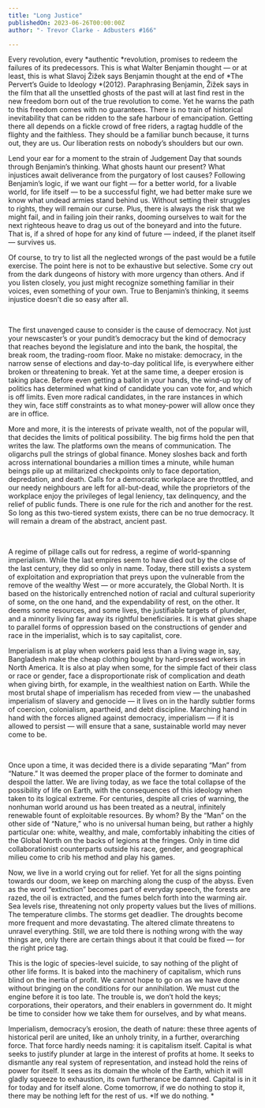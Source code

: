 ```yaml
---
title: "Long Justice"
publishedOn: 2023-06-26T00:00:00Z
author: "- Trevor Clarke - Adbusters #166"

---
```


Every revolution, every *authentic *revolution, promises to redeem the failures of its predecessors. This is what Walter Benjamin thought — or at least, this is what Slavoj Žižek says Benjamin thought at the end of *The Pervert’s Guide to Ideology *(2012). Paraphrasing Benjamin, Žižek says in the film that all the unsettled ghosts of the past will at last find rest in the new freedom born out of the true revolution to come. Yet he warns the path to this freedom comes with no guarantees. There is no train of historical inevitability that can be ridden to the safe harbour of emancipation. Getting there all depends on a fickle crowd of free riders, a ragtag huddle of the flighty and the faithless. They should be a familiar bunch because, it turns out, they are us. Our liberation rests on nobody’s shoulders but our own. 

Lend your ear for a moment to the strain of Judgement Day that sounds through Benjamin’s thinking. What ghosts haunt our present? What injustices await deliverance from the purgatory of lost causes? Following Benjamin’s logic, if we want our fight — for a better world, for a livable world, for life itself — to be a successful fight, we had better make sure we know what undead armies stand behind us. Without setting their struggles to rights, they will remain our curse. Plus, there is always the risk that we might fail, and in failing join their ranks, dooming ourselves to wait for the next righteous heave to drag us out of the boneyard and into the future. That is, if a shred of hope for any kind of future — indeed, if the planet itself — survives us. 

Of course, to try to list all the neglected wrongs of the past would be a futile exercise. The point here is not to be exhaustive but selective. Some cry out from the dark dungeons of history with more urgency than others. And if you listen closely, you just might recognize something familiar in their voices, even something of your own. True to Benjamin’s thinking, it seems injustice doesn’t die so easy after all.**‍**

‍

The first unavenged cause to consider is the cause of democracy. Not just your newscaster’s or your pundit’s democracy but the kind of democracy that reaches beyond the legislature and into the bank, the hospital, the break room, the trading-room floor. Make no mistake: democracy, in the narrow sense of elections and day-to-day political life, is everywhere either broken or threatening to break. Yet at the same time, a deeper erosion is taking place. Before even getting a ballot in your hands, the wind-up toy of politics has determined what kind of candidate you can vote for, and which is off limits. Even more radical candidates, in the rare instances in which they win, face stiff constraints as to what money-power will allow once they are in office. 

More and more, it is the interests of private wealth, not of the popular will, that decides the limits of political possibility. The big firms hold the pen that writes the law. The platforms own the means of communication. The oligarchs pull the strings of global finance. Money sloshes back and forth across international boundaries a million times a minute, while human beings pile up at militarized checkpoints only to face deportation, depredation, and death. Calls for a democratic workplace are throttled, and our needy neighbours are left for all-but-dead, while the proprietors of the workplace enjoy the privileges of legal leniency, tax delinquency, and the relief of public funds. There is one rule for the rich and another for the rest. So long as this two-tiered system exists, there can be no true democracy. It will remain a dream of the abstract, ancient past. 

‍

A regime of pillage calls out for redress, a regime of world-spanning imperialism. While the last empires seem to have died out by the close of the last century, they did so only in name. Today, there still exists a system of exploitation and expropriation that preys upon the vulnerable from the remove of the wealthy West — or more accurately, the Global North. It is based on the historically entrenched notion of racial and cultural superiority of some, on the one hand, and the expendability of rest, on the other. It deems some resources, and some lives, the justifiable targets of plunder, and a minority living far away its rightful beneficiaries. It is what gives shape to parallel forms of oppression based on the constructions of gender and race in the imperialist, which is to say capitalist, core. 

Imperialism is at play when workers paid less than a living wage in, say, Bangladesh make the cheap clothing bought by hard-pressed workers in North America. It is also at play when some, for the simple fact of their class or race or gender, face a disproportionate risk of complication and death when giving birth, for example, in the wealthiest nation on Earth. While the most brutal shape of imperialism has receded from view — the unabashed imperialism of slavery and genocide — it lives on in the hardly subtler forms of coercion, colonialism, apartheid, and debt discipline. Marching hand in hand with the forces aligned against democracy, imperialism — if it is allowed to persist — will ensure that a sane, sustainable world may never come to be. 

‍

Once upon a time, it was decided there is a divide separating “Man” from “Nature.” It was deemed the proper place of the former to dominate and despoil the latter. We are living today, as we face the total collapse of the possibility of life on Earth, with the consequences of this ideology when taken to its logical extreme. For centuries, despite all cries of warning, the nonhuman world around us has been treated as a neutral, infinitely renewable fount of exploitable resources. By whom? By the “Man” on the other side of “Nature,” who is no universal human being, but rather a highly particular one: white, wealthy, and male, comfortably inhabiting the cities of the Global North on the backs of legions at the fringes. Only in time did collaborationist counterparts outside his race, gender, and geographical milieu come to crib his method and play his games. 

Now, we live in a world crying out for relief. Yet for all the signs pointing towards our doom, we keep on marching along the cusp of the abyss. Even as the word “extinction” becomes part of everyday speech, the forests are razed, the oil is extracted, and the fumes belch forth into the warming air. Sea levels rise, threatening not only property values but the lives of millions. The temperature climbs. The storms get deadlier. The droughts become more frequent and more devastating. The altered climate threatens to unravel everything. Still, we are told there is nothing wrong with the way things are, only there are certain things about it that could be fixed — for the right price tag. 

This is the logic of species-level suicide, to say nothing of the plight of other life forms. It is baked into the machinery of capitalism, which runs blind on the inertia of profit. We cannot hope to go on as we have done without bringing on the conditions for our annihilation. We must cut the engine before it is too late. The trouble is, we don’t hold the keys; corporations, their operators, and their enablers in government do. It might be time to consider how we take them for ourselves, and by what means. 

Imperialism, democracy’s erosion, the death of nature: these three agents of historical peril are united, like an unholy trinity, in a further, overarching force. That force hardly needs naming: it is capitalism itself. Capital is what seeks to justify plunder at large in the interest of profits at home. It seeks to dismantle any real system of representation, and instead hold the reins of power for itself. It sees as its domain the whole of the Earth, which it will gladly squeeze to exhaustion, its own furtherance be damned. Capital is in it for today and for itself alone. Come tomorrow, if we do nothing to stop it, there may be nothing left for the rest of us. *If we do nothing. *

‍